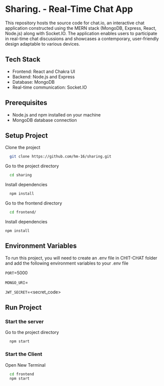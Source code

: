 
# Sharing. - Real-Time Chat App

This repository hosts the source code for chat.io, an interactive chat application constructed using the MERN stack (MongoDB, Express, React, Node.js) along with Socket.IO. The application enables users to participate in real-time chat discussions and showcases a contemporary, user-friendly design adaptable to various devices.

## Tech Stack

- Frontend: React and Chakra UI
- Backend: Node.js and Express
- Database: MongoDB
- Real-time communication: Socket.IO

## Prerequisites

- Node.js and npm installed on your machine
- MongoDB database connection
## Setup Project

Clone the project

```bash
  git clone https://github.com/hm-16/sharing.git
```

Go to the project directory

```bash
  cd sharing
```

Install dependencies

```bash
  npm install
```
Go to the frontend directory
```bash
  cd frontend/
```
  Install dependencies
  ```
  npm install
```


  
    
## Environment Variables

To run this project, you will need to create an .env file in CHIT-CHAT folder and add the following environment variables to your .env file

`PORT`=5000

`MONGO_URI`=<your-mongodb-connection-uri>

`JWT_SECRET`=<secret_code>


## Run Project
### Start the server
Go to the project directory

```bash
  npm start
```
### Start the Client
  Open New Terminal 
```bash
  cd frontend
  npm start
```

